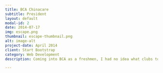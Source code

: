 ```yaml
---
title: BCA Chinacare
subtitle: President
layout: default
modal-id: 2
date: 2014-07-17
img: escape.png
thumbnail: escape-thumbnail.png
alt: image-alt
project-date: April 2014
client: Start Bootstrap
category: Web Development
description: Coming into BCA as a freshmen, I had no idea what clubs to join. My first club was BCA Chinacare and at the time I really didn't know what to expect out of the club. After a tremondous amount of hard work and dedication, I was promoted to the position of Vice-President during my Junior Year. It wasn'y until my senior year that I finally earned the coveted position of President. The mission of the China Care Foundation is to give special needs Chinese orphans the opportunity for a better life and to empower youth through direct humanitarian service. By providing extensive medical, social and educational programs devoted to children, China Care makes a lasting contribution to our shared future.

---
```


